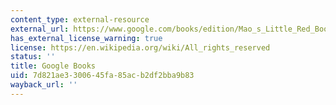 ```yaml
---
content_type: external-resource
external_url: https://www.google.com/books/edition/Mao_s_Little_Red_Book/ttjSAgAAQBAJ?hl=en&gbpv=1
has_external_license_warning: true
license: https://en.wikipedia.org/wiki/All_rights_reserved
status: ''
title: Google Books
uid: 7d821ae3-3006-45fa-85ac-b2df2bba9b83
wayback_url: ''
---
```

